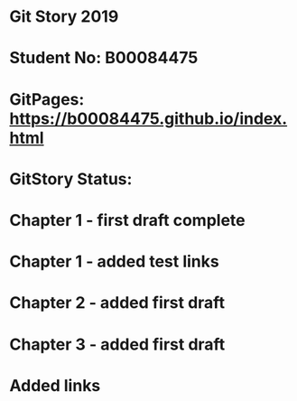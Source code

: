 # Git Story 2019
#
# Student No: B00084475
# GitPages: https://b00084475.github.io/index.html
#
# GitStory Status:
#
# Chapter 1 - first draft complete
#
# Chapter 1 - added test links
#
# Chapter 2 - added first draft
#
# Chapter 3 - added first draft
#
# Added links 
